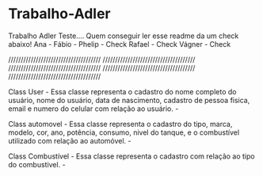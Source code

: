 # Trabalho-Adler
Trabalho Adler 
Teste....
Quem conseguir ler esse readme da um check abaixo!
Ana - 
Fábio - 
Phelip - Check
Rafael - Check
Vágner - Check



/////////////////////////////////////
/////////////////////////////////////
/////////////////////////////////////
/////////////////////////////////////
/////////////////////////////////////

Class User -
Essa classe representa o cadastro do nome completo do usuário, nome do usuário, data de nascimento, cadastro de pessoa fisica, email e numero do celular com relação ao usuário. -

Class automovel -
Essa classe representa o cadastro do tipo, marca, modelo, cor, ano, potência, consumo, nivel do tanque, e o combustível utilizado com relação ao automóvel. -

Class Combustível -
Essa classe representa o cadastro com relação ao tipo do combustivel. -
